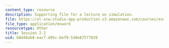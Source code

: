 ```yaml
---
content_type: resource
description: Supporting file for a lecture on simulation.
file: https://ol-ocw-studio-app-production.s3.amazonaws.com/courses/esd-70j-engineering-economy-module-fall-2009/b8d48ab8eacfd95cbef9538e87577929_ESD70session2_2.xls
file_type: application/msword
resourcetype: Other
title: Session 2-2
uid: b8d48ab8-eacf-d95c-bef9-538e87577929
---
```

